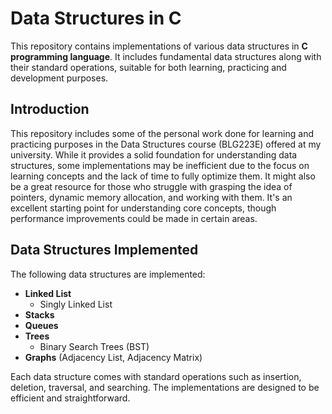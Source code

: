 # Data Structures in C

This repository contains implementations of various data structures in **C programming language**. It includes fundamental data structures along with their standard operations, suitable for both learning, practicing and development purposes.

## Introduction

This repository includes some of the personal work done for learning and practicing purposes in the Data Structures course (BLG223E) offered at my university. While it provides a solid foundation for understanding data structures, some implementations may be inefficient due to the focus on learning concepts and the lack of time to fully optimize them. It might also be a great resource for those who struggle with grasping the idea of pointers, dynamic memory allocation, and working with them. It's an excellent starting point for understanding core concepts, though performance improvements could be made in certain areas.

## Data Structures Implemented

The following data structures are implemented:

- **Linked List**
  - Singly Linked List
- **Stacks**
- **Queues**
- **Trees**
  - Binary Search Trees (BST)
- **Graphs** (Adjacency List, Adjacency Matrix)

Each data structure comes with standard operations such as insertion, deletion, traversal, and searching. The implementations are designed to be efficient and straightforward.

